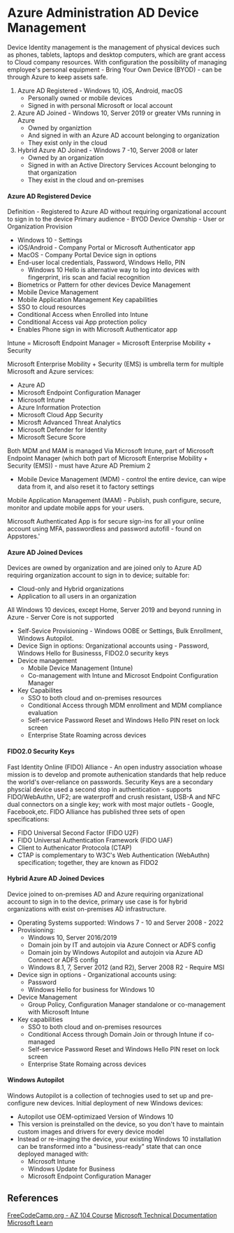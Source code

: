 # Azure Administration AD Device Management

Device Identity management is the management of physical devices such as phones, tablets, laptops and desktop computers, which are grant access to Cloud company resources. With configuration the possibility of managing employee's personal equipment - Bring Your Own Device (BYOD) - can be through Azure to keep assets safe.

1. Azure AD Registered - Windows 10, iOS, Android, macOS
	- Personally owned or mobile devices
	- Signed in with personal Microsoft or local account
2. Azure AD Joined - Windows 10, Server 2019 or greater VMs running in Azure
	- Owned by organiztion
	- And signed in with an Azure AD account belonging to organization
	- They exist only in the cloud
3.  Hybrid Azure AD Joined - Windows 7 -10, Server 2008 or later
	- Owned by an organization
	- Signed in with an Active Directory Services Account belonging to that organization
	- They exist in the cloud and on-premises

#### Azure AD Registered Device

Definition - Registered to Azure AD without requiring organizational account to sign in to the device
Primary audience - BYOD
Device Ownship - User or Organization
Provision 
- Windows 10 - Settings
- iOS/Android - Company Portal or Microsoft Authenticator app
- MacOS - Company Portal
Device sign in options
- End-user local credentials, Password, Windows Hello, PIN
	- Windows 10 Hello is alternative way to log into devices with fingerprint, iris scan and facial recognition
- Biometrics or Pattern for other devices
Device Management
- Mobile Device Management
- Mobile Application Management
Key capabilities
- SSO to cloud resources
- Conditional Access when Enrolled into Intune
- Conditional Access vai App protection policy
- Enables Phone sign in with Microsoft Authenticator app

Intune = Microsoft Endpoint Manager = Microsoft Enterprise Mobility + Security 

Microsoft Enterprise Mobility + Security (EMS) is umbrella term for multiple Microsoft and Azure services:
- Azure AD
- Microsoft Endpoint Configuration Manager
- Microsoft Intune 
- Azure Information Protection
- Microsoft Cloud App Security 
- Microsft Advanced Threat Analytics
- Microsoft Defender for Identity 
- Microsoft Secure Score


Both MDM and MAM is managed Via Microsoft Intune, part of Microsoft Endpoint Manager (which both part of Microsoft Enterprise Mobility + Security (EMS)) - must have Azure AD Premium 2
- Mobile Device Management (MDM) - control the entire device, can wipe data from it, and also reset it to factory  settings

Mobile Application Management (MAM) - Publish, push configure, secure, monitor and update mobile apps for your users.

Microsoft Authenticated App is for secure sign-ins for all your online account using MFA, passwordless and password autofill - found on Appstores.'

#### Azure AD Joined Devices

Devices are owned by organization and are joined only to Azure AD requiring organization account to sign in to device; suitable for:
- Cloud-only and Hybrid organizations
- Application to all users in an organization

All Windows 10 devices, except Home, Server 2019 and beyond running in Azure - Server Core is not supported
- Self-Sevice Provisioning  - Windows OOBE or Settings, Bulk Enrollment, Windows Autopilot.
- Device Sign in options: Organizational accounts using - Password, Windows Hello for Businesss, FIDO2.0 security keys
- Device management 
	- Mobile Device Management (Intune)
	- Co-management with Intune and Microsot Endpoint Configuration Manager
- Key Capabilites
	- SSO to both cloud and on-premises resources
	- Conditional Access through MDM enrollment and MDM compliance evaluation
	- Self-service Password Reset and Windows Hello PIN reset on lock screen
	- Enterprise State Roaming across devices

#### FIDO2.0 Security Keys

Fast Identity Online (FIDO) Alliance - An open industry association whoase mission is to develop and promote authenication standards  that help reduce the world's over-reliance on passwords. Security Keys are a secondary physcial device used a second stop in authentication - supports FIDO/WebAuthn, UF2; are waterproff and crush resistant, USB-A and NFC dual connectors on a single key; work with most major outlets - Google, Facebook,etc. FIDO Alliance has published three sets of open specifications:
- FIDO Universal Second Factor (FIDO U2F)
- FIDO Universal Authentication Framework (FIDO UAF)
- Client to Authenicator Protocola (CTAP)
- CTAP is complementary to W3C's Web Authentication (WebAuthn) specification; together, they are known as FIDO2

#### Hybrid Azure AD Joined Devices

Device joined to on-premises AD and Azure requiring organizational account to sign in to the device, primary use case is for hybrid organizations with exist on-premises AD infrastructure. 
- Operating Systems supported: Windows 7 - 10 and Server 2008 - 2022
- Provisioning:
	- Windows 10, Server 2016/2019
	- Domain join by IT and autojoin via Azure Connect or ADFS config
	- Domain join by Windows Autopilot and autojoin via Azure AD Connect or ADFS config
	- Windows 8.1, 7, Server 2012 (and R2),  Server 2008 R2 - Require MSI
- Device sign in options - Organizational accounts using:
	- Password 
	- Windows Hello for business for Windows 10
- Device Management 
	- Group Policy, Configuration Manager standalone or co-management with Microsoft Intune
- Key capabilities
	- SSO to both cloud and on-premises resources
	- Conditional Access through Domain Join or through Intune if co-managed
	- Self-service Password Reset and Windows Hello PIN reset on lock screen
	- Enterprise State Romaing across devices


#### Windows Autopilot

Windows Autopilot is a collection of technogies used to set up and pre-configure new devices. Initial deployment of new Windows devices:
- Autopilot use OEM-optimizaed Version of Windows 10
- This version is preinstalled on the device, so you don't have to maintain custom images and drivers for every device model
- Instead or re-imaging the device, your existing Windows 10 installation can be transformed into a "business-ready" state that can once deployed managed with:
	- Microsoft Intune
	- Windows Update for Business
	- Microsoft Endpoint Configuration Manager

## References

[FreeCodeCamp.org - AZ 104 Course](https://www.youtube.com/watch?v=10PbGbTUSAg&t=3458s)
[Microsoft Technical Documentation](https://learn.microsoft.com/en-us/docs/)
[Microsoft Learn](https://learn.microsoft.com/en-us/)
